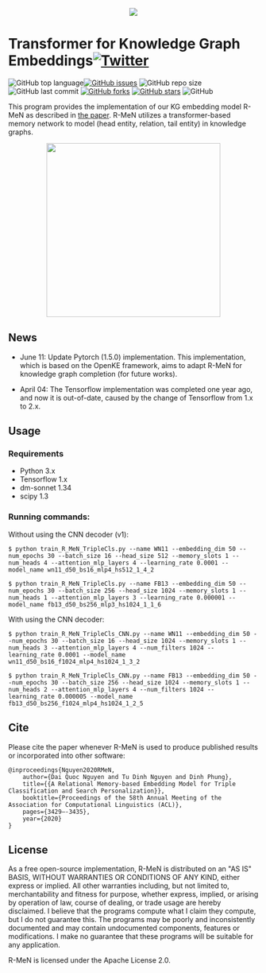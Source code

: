<p align="center">
	<img src="https://github.com/daiquocnguyen/R-MeN/blob/master/rmen_logo.png">
</p>

# Transformer for Knowledge Graph Embeddings<a href="https://twitter.com/intent/tweet?text=Wow:&url=https%3A%2F%2Fgithub.com%2Fdaiquocnguyen%2FR-MeN%2Fblob%2Fmaster%2FREADME.md"><img alt="Twitter" src="https://img.shields.io/twitter/url?style=social&url=https%3A%2F%2Ftwitter.com%2Fdaiquocng"></a>

<img alt="GitHub top language" src="https://img.shields.io/github/languages/top/daiquocnguyen/R-MeN"><a href="https://github.com/daiquocnguyen/R-MeN/issues"><img alt="GitHub issues" src="https://img.shields.io/github/issues/daiquocnguyen/R-MeN"></a>
<img alt="GitHub repo size" src="https://img.shields.io/github/repo-size/daiquocnguyen/R-MeN">
<img alt="GitHub last commit" src="https://img.shields.io/github/last-commit/daiquocnguyen/R-MeN">
<a href="https://github.com/daiquocnguyen/R-MeN/network"><img alt="GitHub forks" src="https://img.shields.io/github/forks/daiquocnguyen/R-MeN"></a>
<a href="https://github.com/daiquocnguyen/R-MeN/stargazers"><img alt="GitHub stars" src="https://img.shields.io/github/stars/daiquocnguyen/R-MeN"></a>
<img alt="GitHub" src="https://img.shields.io/github/license/daiquocnguyen/R-MeN">

This program provides the implementation of our KG embedding model R-MeN as described in [the paper](https://www.aclweb.org/anthology/2020.acl-main.313/). R-MeN utilizes a transformer-based memory network to model (head entity, relation, tail entity) in knowledge graphs.
        
<p align="center">
	<img src="https://github.com/daiquocnguyen/R-MeN/blob/master/rmen.png" width="350">
</p>

## News

- June 11: Update Pytorch (1.5.0) implementation. This implementation, which is based on the OpenKE framework, aims to adapt R-MeN for knowledge graph completion (for future works).

- April 04: The Tensorflow implementation was completed one year ago, and now it is out-of-date, caused by the change of Tensorflow from 1.x to 2.x.

## Usage

### Requirements
- Python 3.x
- Tensorflow 1.x
- dm-sonnet 1.34
- scipy 1.3

### Running commands:

Without using the CNN decoder (v1):

	$ python train_R_MeN_TripleCls.py --name WN11 --embedding_dim 50 --num_epochs 30 --batch_size 16 --head_size 512 --memory_slots 1 --num_heads 4 --attention_mlp_layers 4 --learning_rate 0.0001 --model_name wn11_d50_bs16_mlp4_hs512_1_4_2

	$ python train_R_MeN_TripleCls.py --name FB13 --embedding_dim 50 --num_epochs 30 --batch_size 256 --head_size 1024 --memory_slots 1 --num_heads 1 --attention_mlp_layers 3 --learning_rate 0.000001 --model_name fb13_d50_bs256_mlp3_hs1024_1_1_6
	
With using the CNN decoder:

	$ python train_R_MeN_TripleCls_CNN.py --name WN11 --embedding_dim 50 --num_epochs 30 --batch_size 16 --head_size 1024 --memory_slots 1 --num_heads 3 --attention_mlp_layers 4 --num_filters 1024 --learning_rate 0.0001 --model_name wn11_d50_bs16_f1024_mlp4_hs1024_1_3_2
		
	$ python train_R_MeN_TripleCls_CNN.py --name FB13 --embedding_dim 50 --num_epochs 30 --batch_size 256 --head_size 1024 --memory_slots 1 --num_heads 2 --attention_mlp_layers 4 --num_filters 1024 --learning_rate 0.000005 --model_name fb13_d50_bs256_f1024_mlp4_hs1024_1_2_5

## Cite 

Please cite the paper whenever R-MeN is used to produce published results or incorporated into other software:

	@inproceedings{Nguyen2020RMeN,
		author={Dai Quoc Nguyen and Tu Dinh Nguyen and Dinh Phung},
		title={{A Relational Memory-based Embedding Model for Triple Classification and Search Personalization}},
		booktitle={Proceedings of the 58th Annual Meeting of the Association for Computational Linguistics (ACL)},
		pages={3429–-3435},
		year={2020}
	}

## License

As a free open-source implementation, R-MeN is distributed on an "AS IS" BASIS, WITHOUT WARRANTIES OR CONDITIONS OF ANY KIND, either express or implied. All other warranties including, but not limited to, merchantability and fitness for purpose, whether express, implied, or arising by operation of law, course of dealing, or trade usage are hereby disclaimed. I believe that the programs compute what I claim they compute, but I do not guarantee this. The programs may be poorly and inconsistently documented and may contain undocumented components, features or modifications. I make no guarantee that these programs will be suitable for any application.

R-MeN is licensed under the Apache License 2.0.
